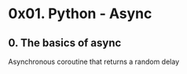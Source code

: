 # 0x01. Python - Async
## 0. The basics of async
Asynchronous coroutine that returns a random delay  
